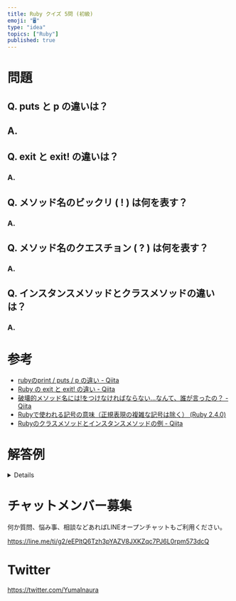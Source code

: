 ```yaml
---
title: Ruby クイズ 5問 (初級)
emoji: "🖥"
type: "idea"
topics: ["Ruby"]
published: true
---
```


# 問題

## Q. puts と p の違いは？

## A.

## Q. exit と exit! の違いは？

### A.

## Q. メソッド名のビックリ ( ! ) は何を表す？

### A.

## Q. メソッド名のクエスチョン ( ? ) は何を表す？

### A.


## Q. インスタンスメソッドとクラスメソッドの違いは？

### A.

# 参考

- [rubyのprint / puts / p の違い - Qiita](https://qiita.com/shoma2da/items/b2c92c6556858a4722b3)
- [Ruby の exit と exit! の違い - Qiita](https://qiita.com/siman/items/c9eb9641a6183ee23b7c)
- [破壊的メソッド名には!をつけなければならない…なんて、誰が言ったの？ - Qiita](https://qiita.com/tadsan/items/7baab2605a4d8ac1858e)
- [Rubyで使われる記号の意味（正規表現の複雑な記号は除く） (Ruby 2.4.0)](https://docs.ruby-lang.org/ja/2.4.0/doc/symref.html)
- [Rubyのクラスメソッドとインスタンスメソッドの例 - Qiita](https://qiita.com/tbpgr/items/56eb65c0ea5882abbb07)

# 解答例

<details>
 1. puts は出力用 / p はデバッグ用
 2. exit! は例外をキャッチさせない
 3. 要注意であることを示すことが多い
 4. 状態 ( true / false ) を問うために使われることが多い
 5. 状態を持つメソッドと持たないメソッド
</details>











<!-- Update From Qiita API -->

# チャットメンバー募集


何か質問、悩み事、相談などあればLINEオープンチャットもご利用ください。

https://line.me/ti/g2/eEPltQ6Tzh3pYAZV8JXKZqc7PJ6L0rpm573dcQ





# Twitter


https://twitter.com/YumaInaura


<!-- Update From Qiita API -->


